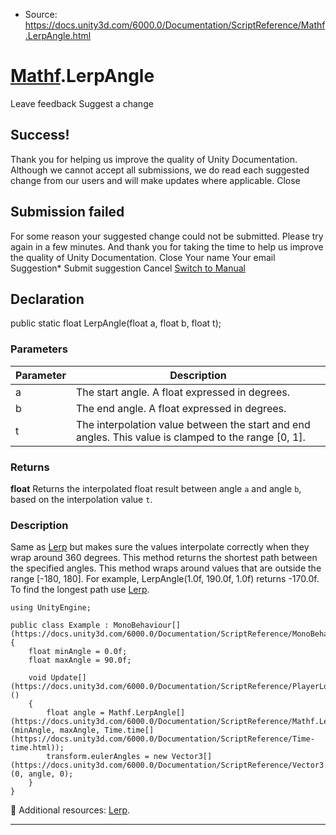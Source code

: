* Source: https://docs.unity3d.com/6000.0/Documentation/ScriptReference/Mathf.LerpAngle.html

#  [Mathf](https://docs.unity3d.com/6000.0/Documentation/ScriptReference/Mathf.html).LerpAngle
Leave feedback
Suggest a change
## Success!
Thank you for helping us improve the quality of Unity Documentation. Although we cannot accept all submissions, we do read each suggested change from our users and will make updates where applicable.
Close
## Submission failed
For some reason your suggested change could not be submitted. Please <a>try again</a> in a few minutes. And thank you for taking the time to help us improve the quality of Unity Documentation.
Close
Your name Your email Suggestion* Submit suggestion
Cancel
[Switch to Manual](https://docs.unity3d.com/6000.0/Documentation/Manual/class-Mathf.html "Go to Mathf Component in the Manual")
## Declaration
public static float LerpAngle(float a, float b, float t); 
### Parameters
Parameter | Description  
---|---  
a | The start angle. A float expressed in degrees.  
b | The end angle. A float expressed in degrees.  
t | The interpolation value between the start and end angles. This value is clamped to the range [0, 1].  
### Returns
**float** Returns the interpolated float result between angle `a` and angle `b`, based on the interpolation value `t`. 
### Description
Same as [Lerp](https://docs.unity3d.com/6000.0/Documentation/ScriptReference/Mathf.Lerp.html) but makes sure the values interpolate correctly when they wrap around 360 degrees.
This method returns the shortest path between the specified angles. This method wraps around values that are outside the range [-180, 180]. For example, LerpAngle(1.0f, 190.0f, 1.0f) returns -170.0f. To find the longest path use [Lerp](https://docs.unity3d.com/6000.0/Documentation/ScriptReference/Mathf.Lerp.html).
```
using UnityEngine;  
  
public class Example : MonoBehaviour[](https://docs.unity3d.com/6000.0/Documentation/ScriptReference/MonoBehaviour.html)
{
    float minAngle = 0.0f;
    float maxAngle = 90.0f;  
  
    void Update[](https://docs.unity3d.com/6000.0/Documentation/ScriptReference/PlayerLoop.Update.html)()
    {
        float angle = Mathf.LerpAngle[](https://docs.unity3d.com/6000.0/Documentation/ScriptReference/Mathf.LerpAngle.html)(minAngle, maxAngle, Time.time[](https://docs.unity3d.com/6000.0/Documentation/ScriptReference/Time-time.html));
        transform.eulerAngles = new Vector3[](https://docs.unity3d.com/6000.0/Documentation/ScriptReference/Vector3.html)(0, angle, 0);
    }
}

```

Additional resources: [Lerp](https://docs.unity3d.com/6000.0/Documentation/ScriptReference/Mathf.Lerp.html).
* * *
